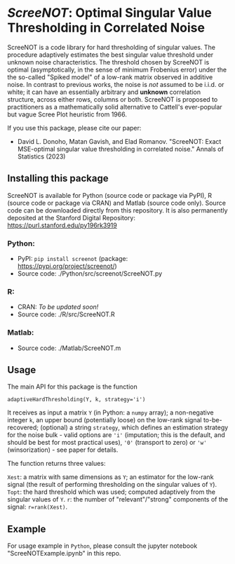 # *ScreeNOT*: Optimal Singular Value Thresholding in Correlated Noise

ScreeNOT is a code library for hard thresholding of singular values. The procedure adaptively estimates the best singular value threshold under unknown noise characteristics. The threshold chosen by ScreeNOT is optimal (asymptotically, in the sense of minimum Frobenius error) under the the so-called "Spiked model" of a low-rank matrix observed in additive noise. In contrast to previous works, the noise is *not* assumed to be i.i.d. or white; it can have an essentially arbitrary and **unknown** correlation structure, across either rows, columns or both. 
ScreeNOT is proposed to practitioners as a mathematically solid alternative to Cattell's ever-popular but vague Scree Plot heuristic from 1966.

If you use this package, please cite our paper:
* David L. Donoho, Matan Gavish, and Elad Romanov. 
"ScreeNOT: Exact MSE-optimal singular value thresholding in correlated noise." Annals of Statistics (2023)

## Installing this package
ScreeNOT is available for Python (source code or package via PyPI), R (source code or package via CRAN) and Matlab (source code only).
Source code can be downloaded directly from this repository. It is also permanently deposited at the Stanford Digital Repository: https://purl.stanford.edu/py196rk3919

### Python:

* PyPI: `pip install screenot`   (package: https://pypi.org/project/screenot/)
* Source code:  ./Python/src/screenot/ScreeNOT.py

### R:

* CRAN: *To be updated soon!*
* Source code: ./R/src/ScreeNOT.R

### Matlab:

* Source code: ./Matlab/ScreeNOT.m

## Usage

The main API for this package is the function

`adaptiveHardThresholding(Y, k, strategy='i')`

It receives as input a matrix `Y` (in Python: a `numpy` array); a non-negative integer `k`, an upper bound (potentially loose) on the low-rank signal to-be-recovered; (optional) a string `strategy`, which defines an estimation strategy for the noise bulk - valid options are `'i'` (imputation; this is the default, and should be best for most practical uses), `'0'` (transport to zero) or `'w'` (winsorization) - see paper for details.

The function returns three values:

`Xest`: a matrix with same dimensions as `Y`; an estimator for the low-rank signal (the result of performing thresholding on the singular values of `Y`).
`Topt`: the hard threshold which was used; computed adaptively from the singular values of `Y`.
`r`: the number of "relevant"/"strong" components of the signal: `r=rank(Xest)`.

## Example

For usage example in `Python`, please consult the jupyter notebook "ScreeNOTExample.ipynb" in this repo.
